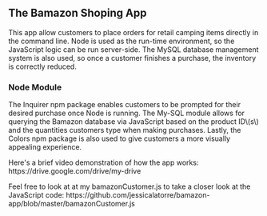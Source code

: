 <h2>The Bamazon Shoping App</h2>

<p>This app allow customers to place orders for retail camping items directly in the command line. Node is used as the run-time environment, so the JavaScript logic can be run server-side. The MySQL database management system is also used, so once a customer finishes a purchase, the inventory is correctly reduced. </p>

<h3>Node Module</h3>

<p> The Inquirer npm package enables customers to be prompted for their desired purchase once Node is running. The My-SQL module allows for querying the Bamazon database via JavaScript based on the product ID\(s\) and the quantities customers type when making purchases. Lastly, the Colors npm package is also used to give customers a more visually appealing experience.</p>

<p>Here's a brief video demonstration of how the app works: https://drive.google.com/drive/my-drive</p>

<p>Feel free to look at at my bamazonCustomer.js to take a closer look at the JavaScript code: https://github.com/jessicalatorre/bamazon-app/blob/master/bamazonCustomer.js</p>


